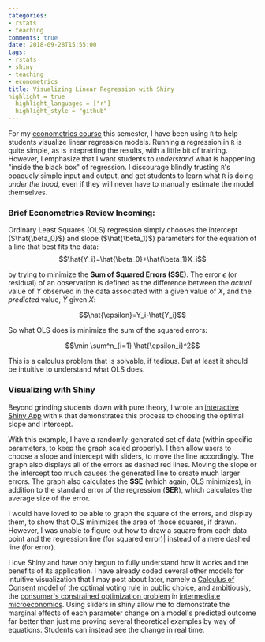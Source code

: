 ```yaml
---
categories:
- rstats
- teaching
comments: true
date: 2018-09-28T15:55:00
tags:
- rstats
- shiny
- teaching 
- econometrics
title: Visualizing Linear Regression with Shiny
highlight = true
  highlight_languages = ["r"]
  highlight_style = "github"
---
```


For my [econometrics course](http://ryansafner.com/courses/econ480) this semester, I have been using `R` to help students visualize linear regression models. Running a regression in `R` is quite simple, as is intepretting the results, with a little bit of training. However, I emphasize that I want students to *understand* what is happening "inside the black box" of regression. I discourage blindly trusting  `R`'s opaquely simple input and output, and get students to learn what `R` is doing *under the hood*, even if they will never have to manually estimate the model themselves. 

### Brief Econometrics Review Incoming: 

Ordinary Least Squares (OLS) regression simply chooses the intercept ($\hat{\beta_0}$) and slope ($\hat{\beta_1}$) parameters for the equation of a line that best fits the data:
$$\hat{Y_i}=\hat{\beta_0}+\hat{\beta_1}X_i$$ 

by trying to minimize the **Sum of Squared Errors (SSE)**. The error $\epsilon$ (or residual) of an observation is defined as the difference between the *actual* value of $Y$ observed in the data associated with a given value of $X$, and the *predicted* value, $\hat{Y}$ given $X$: 

$$\hat{\epsilon}=Y_i-\hat{Y_i}$$

So what OLS does is minimize the sum of the squared errors:

$$\min \sum^n_{i=1} \hat{\epsilon_i}^2$$

This is a calculus problem that is solvable, if tedious. But at least it should be intuitive to understand what OLS does. 

### Visualizing with Shiny 

Beyond grinding students down with pure theory, I wrote an [interactive Shiny App](https://ryansafner.shinyapps.io/ols_estimation_by_min_sse/) with `R` that demonstrates this process to choosing the optimal slope and intercept. 

With this example, I have a randomly-generated set of data (within specific parameters, to keep the graph scaled properly). I then allow users to choose a slope and intercept with sliders, to move the line accordingly. The graph also displays all of the errors as dashed red lines. Moving the slope or the intercept too much causes the generated line to create much larger errors. The graph also calculates the **SSE** (which again, OLS minimizes), in addition to the standard error of the regression (**SER**), which calculates the average size of the error. 

I would have loved to be able to graph the square of the errors, and display them, to show that OLS minimizes the area of those squares, if drawn. However, I was unable to figure out how to draw a square from each data point and the regression line (for squared error)| instead of a mere dashed line (for error). 

I love Shiny and have only begun to fully understand how it works and the benefits of its application. I have already coded several other models for intuitive visualization that I may post about later, namely a [Calculus of Consent model of the optimal voting rule](https://ryansafner.shinyapps.io/ccmodel/) in [public choice](https://ryansafner.com/courses/ECON410), and ambitiously, the [consumer's constrained optimization problem](https://ryansafner.shinyapps.io/consumer/) in [intermediate microeconomics](https://ryansafner.com/courses/ECON306). Using sliders in shiny allow me to demonstrate the marginal effects of each parameter change on a model's predicted outcome far better than just me proving several theoretical examples by way of equations. Students can instead see the change in real time. 
